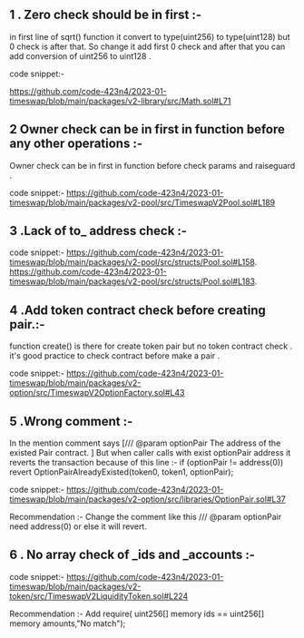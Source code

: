 
## 1 . Zero check should be in first :-

in first line of sqrt() function it convert to type(uint256) to type(uint128) but 0 check is after that. So change it add first 0 check and after that you can add conversion of uint256 to uint128 .

code snippet:-

https://github.com/code-423n4/2023-01-timeswap/blob/main/packages/v2-library/src/Math.sol#L71

## 2 Owner check can be in first in function before any other operations  :-
Owner check can be in first in function before check params and raiseguard .

code snippet:-
https://github.com/code-423n4/2023-01-timeswap/blob/main/packages/v2-pool/src/TimeswapV2Pool.sol#L189

## 3 .Lack of to_ address check :-
code snippet:-
https://github.com/code-423n4/2023-01-timeswap/blob/main/packages/v2-pool/src/structs/Pool.sol#L158.
https://github.com/code-423n4/2023-01-timeswap/blob/main/packages/v2-pool/src/structs/Pool.sol#L183.

##  4 .Add token contract check before creating pair.:-

function create() is there for create token pair but no token contract check . it's good practice to check contract before make a pair .

code snippet:-
https://github.com/code-423n4/2023-01-timeswap/blob/main/packages/v2-option/src/TimeswapV2OptionFactory.sol#L43


## 5 .Wrong comment :-

In the mention comment says [/// @param optionPair The address of the existed Pair contract. ] But when caller calls with exist optionPair address it reverts the transaction because of this line :-
        if (optionPair != address(0)) revert OptionPairAlreadyExisted(token0, token1, optionPair); 

code snippet:-
https://github.com/code-423n4/2023-01-timeswap/blob/main/packages/v2-option/src/libraries/OptionPair.sol#L37

Recommendation :-
Change the comment like this 
/// @param optionPair  need address(0)  or else it will revert.

## 6 . No array check of _ids and _accounts  :-

code snippet:-
https://github.com/code-423n4/2023-01-timeswap/blob/main/packages/v2-token/src/TimeswapV2LiquidityToken.sol#L224

Recommendation :-
Add require( uint256[] memory ids == uint256[] memory amounts,"No match");
